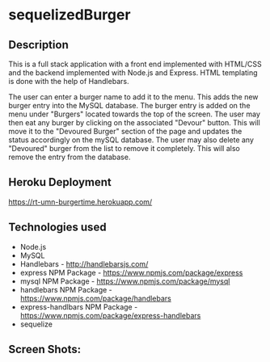 # sequelizedBurger


## Description
This is a full stack application with a front end implemented with HTML/CSS and the backend implemented with Node.js and Express. HTML templating is done with the help of Handlebars.

The user can enter a burger name to add it to the menu. This adds the new burger entry into the MySQL database. The burger entry is added on the menu under "Burgers" located towards the top of the screen. 
The user may then eat any burger by clicking on the associated "Devour" button. This will move it to the "Devoured Burger" section of the page and updates the status accordingly on the mySQL database.
The user may also delete any "Devoured" burger from the list to remove it completely. This will also remove the entry from the database. 

## Heroku Deployment
https://rt-umn-burgertime.herokuapp.com/

## Technologies used
- Node.js
- MySQL
- Handlebars - http://handlebarsjs.com/
- express NPM Package - https://www.npmjs.com/package/express
- mysql NPM Package - https://www.npmjs.com/package/mysql
- handlebars NPM Package - https://www.npmjs.com/package/handlebars
- express-handlbars NPM Package - https://www.npmjs.com/package/express-handlebars
- sequelize

## Screen Shots:



